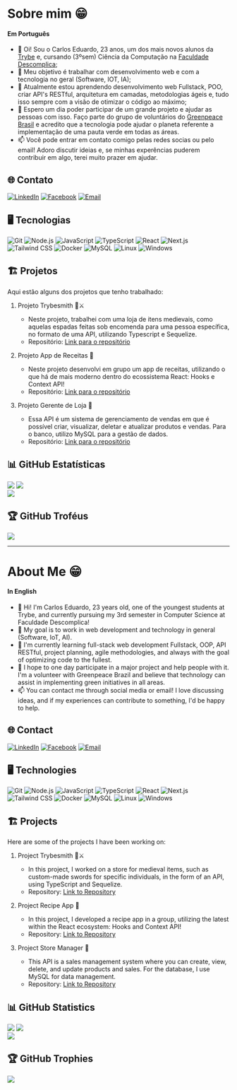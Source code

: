 # Sobre mim 😁

#### Em Português

- 👋 Oi! Sou o Carlos Eduardo, 23 anos, um dos mais novos alunos da [Trybe](https://www.betrybe.com/) e, cursando (3ºsem) Ciência da Computação na [Faculdade Descomplica](https://descomplica.com.br/faculdade/diferenciais/);
- 🔭 Meu objetivo é trabalhar com desenvolvimento web e com a tecnologia no geral (Software, IOT, IA);
- 🌱 Atualmente estou aprendendo desenvolvimento web Fullstack, POO, criar API's RESTful, arquitetura em camadas, metodologias ágeis e, tudo isso sempre com a visão de otimizar o código ao máximo;
- 💞️ Espero um dia poder participar de um grande projeto e ajudar as pessoas com isso. Faço parte do grupo de voluntários do [Greenpeace Brasil](https://www.greenpeace.org/brasil/quem-somos/) e acredito que a tecnologia pode ajudar 
     o planeta referente a implementação de uma pauta verde em todas as áreas.  
- 📫 Você pode entrar em contato comigo pelas redes socias ou pelo email! Adoro discutir ideias e, se minhas experências puderem contribuir em algo, terei muito prazer em ajudar.

## 🌐 Contato

[![LinkedIn](https://img.shields.io/badge/LinkedIn-%230077B5.svg?logo=linkedin&logoColor=white)](https://www.linkedin.com/in/carlos0010/)
[![Facebook](https://img.shields.io/badge/Facebook-%231877F2.svg?logo=facebook&logoColor=white)](https://www.facebook.com/kaducorinthiano)
[![Email](https://img.shields.io/badge/Email-%230077B5.svg?logo=microsoft-outlook&logoColor=white)](mailto:carlao0010@hotmail.com)

## 🖥️ Tecnologias

![Git](https://img.shields.io/badge/Git-%23F05032.svg?style=for-the-badge&logo=git&logoColor=white) ![Node.js](https://img.shields.io/badge/Node.js-%2343853D.svg?style=for-the-badge&logo=node.js&logoColor=white) ![JavaScript](https://img.shields.io/badge/javascript-%23323330.svg?style=for-the-badge&logo=javascript&logoColor=%23F7DF1E) ![TypeScript](https://img.shields.io/badge/TypeScript-%23007ACC.svg?style=for-the-badge&logo=typescript&logoColor=white) ![React](https://img.shields.io/badge/React-%2361DAFB.svg?style=for-the-badge&logo=react&logoColor=white) ![Next.js](https://img.shields.io/badge/Next.js-%23000000.svg?style=for-the-badge&logo=next.js&logoColor=white) ![Tailwind CSS](https://img.shields.io/badge/Tailwind_CSS-%231a202c.svg?style=for-the-badge&logo=tailwind-css&logoColor=61DAFB) ![Docker](https://img.shields.io/badge/Docker-%232496ED.svg?style=for-the-badge&logo=docker&logoColor=white) ![MySQL](https://img.shields.io/badge/MySQL-%234479A1.svg?style=for-the-badge&logo=mysql&logoColor=white) ![Linux](https://img.shields.io/badge/Linux-%23FCC624.svg?style=for-the-badge&logo=linux&logoColor=black) ![Windows](https://img.shields.io/badge/Windows-%230078D6.svg?style=for-the-badge&logo=windows&logoColor=white)

## 🏗️ Projetos
Aqui estão alguns dos projetos que tenho trabalhado:

1. Projeto Trybesmith 🛒⚔️
   - Neste projeto, trabalhei com uma loja de itens medievais, como aquelas espadas feitas sob encomenda para uma pessoa específica, no formato de uma API, utilizando Typescript e Sequelize.
   - Repositório: [Link para o repositório](https://github.com/Kadu-da-Silva/project-trybesmith)
  
2. Projeto App de Receitas 🥘
   - Neste projeto desenvolvi em grupo um app de receitas, utilizando o que há de mais moderno dentro do ecossistema React: Hooks e Context API!
   - Repositório: [Link para o repositório](https://github.com/Kadu-da-Silva/project-recipes-app)

3. Projeto Gerente de Loja 🏬
   - Essa API é um sistema de gerenciamento de vendas em que é possível criar, visualizar, deletar e atualizar produtos e vendas. Para o banco, utilizo MySQL para a gestão de dados.
   - Repositório: [Link para o repositório](https://github.com/Kadu-da-Silva/project-store-manager)

## 📊 GitHub Estatísticas
![](https://github-readme-stats.vercel.app/api?username=Kadu-da-Silva&theme=dark&hide_border=false&include_all_commits=true&count_private=true) ![](https://github-readme-streak-stats.herokuapp.com/?user=Kadu-da-Silva&theme=dark&hide_border=false)<br/>
![](https://github-readme-stats.vercel.app/api/top-langs/?username=Kadu-da-Silva&theme=dark&hide_border=false&include_all_commits=true&count_private=true&layout=compact)

## 🏆 GitHub Troféus
![](https://github-profile-trophy.vercel.app/?username=Kadu-da-Silva&theme=radical&no-frame=false&no-bg=false&margin-w=4)

<hr>

# About Me 😁

#### In English

- 👋 Hi! I'm Carlos Eduardo, 23 years old, one of the youngest students at Trybe, and currently pursuing my 3rd semester in Computer Science at Faculdade Descomplica!
- 🔭 My goal is to work in web development and technology in general (Software, IoT, AI).
- 🌱 I'm currently learning full-stack web development Fullstack, OOP, API RESTful, project planning, agile methodologies, and always with the goal of optimizing code to the fullest.
- 💞️ I hope to one day participate in a major project and help people with it. I'm a volunteer with Greenpeace Brazil and believe that technology can assist in implementing green initiatives in all areas.
- 📫 You can contact me through social media or email! I love discussing ideas, and if my experiences can contribute to something, I'd be happy to help.

## 🌐 Contact

[![LinkedIn](https://img.shields.io/badge/LinkedIn-%230077B5.svg?logo=linkedin&logoColor=white)](https://www.linkedin.com/in/carlos0010/)
[![Facebook](https://img.shields.io/badge/Facebook-%231877F2.svg?logo=facebook&logoColor=white)](https://www.facebook.com/kaducorinthiano)
[![Email](https://img.shields.io/badge/Email-%230077B5.svg?logo=microsoft-outlook&logoColor=white)](mailto:carlao0010@hotmail.com)

## 🖥️ Technologies

![Git](https://img.shields.io/badge/Git-%23F05032.svg?style=for-the-badge&logo=git&logoColor=white) ![Node.js](https://img.shields.io/badge/Node.js-%2343853D.svg?style=for-the-badge&logo=node.js&logoColor=white) ![JavaScript](https://img.shields.io/badge/javascript-%23323330.svg?style=for-the-badge&logo=javascript&logoColor=%23F7DF1E) ![TypeScript](https://img.shields.io/badge/TypeScript-%23007ACC.svg?style=for-the-badge&logo=typescript&logoColor=white) ![React](https://img.shields.io/badge/React-%2361DAFB.svg?style=for-the-badge&logo=react&logoColor=white) ![Next.js](https://img.shields.io/badge/Next.js-%23000000.svg?style=for-the-badge&logo=next.js&logoColor=white) ![Tailwind CSS](https://img.shields.io/badge/Tailwind_CSS-%231a202c.svg?style=for-the-badge&logo=tailwind-css&logoColor=61DAFB) ![Docker](https://img.shields.io/badge/Docker-%232496ED.svg?style=for-the-badge&logo=docker&logoColor=white) ![MySQL](https://img.shields.io/badge/MySQL-%234479A1.svg?style=for-the-badge&logo=mysql&logoColor=white) ![Linux](https://img.shields.io/badge/Linux-%23FCC624.svg?style=for-the-badge&logo=linux&logoColor=black) ![Windows](https://img.shields.io/badge/Windows-%230078D6.svg?style=for-the-badge&logo=windows&logoColor=white)

## 🏗️ Projects
Here are some of the projects I have been working on:

1. Project Trybesmith 🛒⚔️
   - In this project, I worked on a store for medieval items, such as custom-made swords for specific individuals, in the form of an API, using TypeScript and Sequelize.
   - Repository: [Link to Repository](https://github.com/Kadu-da-Silva/project-trybesmith)

2. Project Recipe App 🥘
   - In this project, I developed a recipe app in a group, utilizing the latest within the React ecosystem: Hooks and Context API!
   - Repository: [Link to Repository](https://github.com/Kadu-da-Silva/project-recipes-app)

3. Project Store Manager 🏬
   - This API is a sales management system where you can create, view, delete, and update products and sales. For the database, I use MySQL for data management.
   - Repository: [Link to Repository](https://github.com/Kadu-da-Silva/project-store-manager)


## 📊 GitHub Statistics
![](https://github-readme-stats.vercel.app/api?username=Kadu-da-Silva&theme=dark&hide_border=false&include_all_commits=true&count_private=true) ![](https://github-readme-streak-stats.herokuapp.com/?user=Kadu-da-Silva&theme=dark&hide_border=false)<br/>
![](https://github-readme-stats.vercel.app/api/top-langs/?username=Kadu-da-Silva&theme=dark&hide_border=false&include_all_commits=true&count_private=true&layout=compact)

## 🏆 GitHub Trophies
![](https://github-profile-trophy.vercel.app/?username=Kadu-da-Silva&theme=radical&no-frame=false&no-bg=false&margin-w=4)
